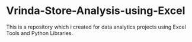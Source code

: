 # Vrinda-Store-Analysis-using-Excel
This is a repository which i created for data analytics projects using Excel Tools and Python Libraries.
